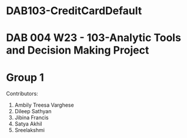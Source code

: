 # DAB103-CreditCardDefault
# DAB 004 W23 - 103-Analytic Tools and Decision Making Project
# Group 1 

Contributors:
  1. Ambily Treesa Varghese
  2. Dileep Sathyan
  3. Jibina Francis
  4. Satya Akhil
  5. Sreelakshmi 

